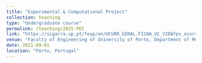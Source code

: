 ```yaml
---
title: "Experimental & Computational Project"
collection: teaching
type: "Undergraduate course"
permalink: /teaching/2025-PEC
link: "https://sigarra.up.pt/feup/en/UCURR_GERAL.FICHA_UC_VIEW?pv_ocorrencia_id=540675"
venue: "Faculty of Engineering of University of Porto, Department of Mechanical Engineering"
date: 2021-09-01
location: "Porto, Portugal"
---
```


